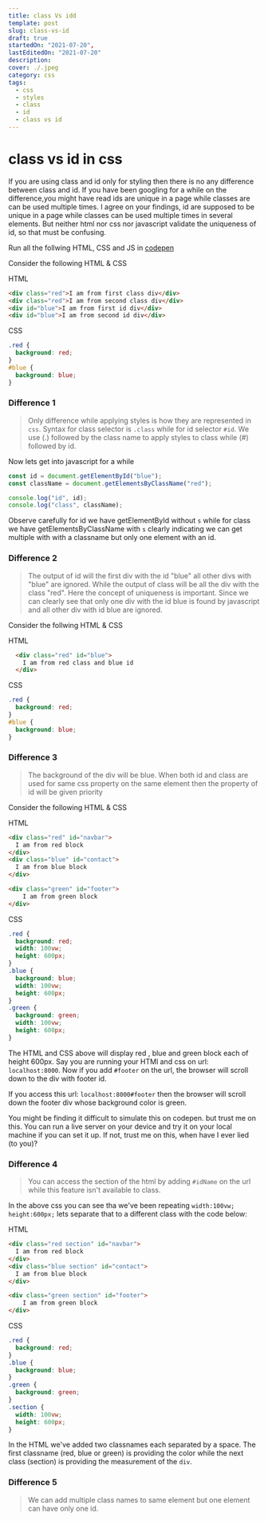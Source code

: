 ```yaml
---
title: class Vs idd
template: post
slug: class-vs-id
draft: true
startedOn: "2021-07-20",
lastEditedOn: "2021-07-20"
description:
cover: ./.jpeg
category: css
tags:
  - css
  - styles
  - class
  - id
  - class vs id
---
```


# class vs id in css

If you are using class and id only for styling then there is no any difference between class and id. If you have been googling for a while on the difference,you might have read ids are unique in a page while classes are can be used multiple times. I agree on your findings, id are supposed to be unique in a page while classes can be used multiple times in several elements. But neither html nor css nor javascript validate the uniqueness of id, so that must be confusing.

Run all the follwing HTML, CSS and JS in [codepen](https://codepen.io/pen/)

Consider the following HTML & CSS

HTML

```html
<div class="red">I am from first class div</div>
<div class="red">I am from second class div</div>
<div id="blue">I am from first id div</div>
<div id="blue">I am from second id div</div>
```

CSS

```css
.red {
  background: red;
}
#blue {
  background: blue;
}
```

### Difference 1

> Only difference while applying styles is how they are represented in `css`. Syntax for class selector is `.class` while for id selector `#id`. We use (.) followed by the class name to apply styles to class while (#) followed by id.

Now lets get into javascript for a while

```javascript
const id = document.getElementById("blue");
const className = document.getElementsByClassName("red");

console.log("id", id);
console.log("class", className);
```

Observe carefully for id we have getElementById without `s` while for class we have getElementsByClassName with `s` clearly indicating we can get multiple with with a classname but only one element with an id.

### Difference 2

> The output of id will the first div with the id "blue" all other divs with "blue" are ignored. While the output of class will be all the div with the class "red". Here the concept of uniqueness is important. Since we can clearly see that only one div with the id blue is found by javascript and all other div with id blue are ignored.

Consider the follwing HTML & CSS

HTML

```HTML
  <div class="red" id="blue">
    I am from red class and blue id
  </div>
```

CSS

```css
.red {
  background: red;
}
#blue {
  background: blue;
}
```

### Difference 3

> The background of the div will be blue. When both id and class are used for same css property on the same element then the property of id will be given priority

Consider the following HTML & CSS

HTML

```HTML
<div class="red" id="navbar">
  I am from red block
</div>
<div class="blue" id="contact">
  I am from blue block
</div>

<div class="green" id="footer">
    I am from green block
</div>
```

CSS

```css
.red {
  background: red;
  width: 100vw;
  height: 600px;
}
.blue {
  background: blue;
  width: 100vw;
  height: 600px;
}
.green {
  background: green;
  width: 100vw;
  height: 600px;
}
```

The HTML and CSS above will display red , blue and green block each of height 600px. Say you are running your HTMl and css on url: `localhost:8000`. Now if you add `#footer` on the url, the browser will scroll down to the div with footer id.

If you access this url:
`localhost:8000#footer` then the browser will scroll down the footer div whose background color is green.

You might be finding it difficult to simulate this on codepen. but trust me on this. You can run a live server on your device and try it on your local machine if you can set it up. If not, trust me on this, when have I ever lied (to you)?

### Difference 4

> You can access the section of the html by adding `#idName` on the url while this feature isn't available to class.

In the above css you can see tha we've been repeating `width:100vw; height:600px;` lets separate that to a different class with the code below:

HTML

```HTML
<div class="red section" id="navbar">
  I am from red block
</div>
<div class="blue section" id="contact">
  I am from blue block
</div>

<div class="green section" id="footer">
    I am from green block
</div>
```

CSS

```css
.red {
  background: red;
}
.blue {
  background: blue;
}
.green {
  background: green;
}
.section {
  width: 100vw;
  height: 600px;
}
```

In the HTML we've added two classnames each separated by a space. The first classname (red, blue or green) is providing the color while the next class (section) is providing the measurement of the `div`.

### Difference 5

> We can add multiple class names to same element but one element can have only one id.
